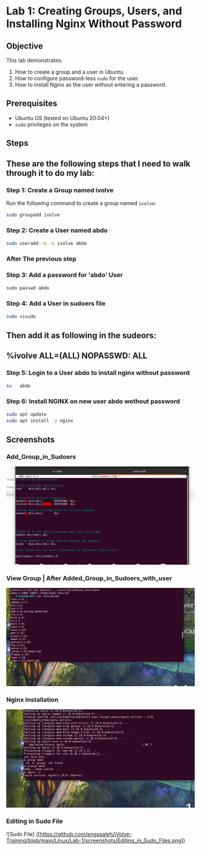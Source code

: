 # Lab 1: Creating Groups, Users, and Installing Nginx Without Password

## Objective
This lab demonstrates:
1. How to create a group and a user in Ubuntu.
2. How to configure password-less `sudo` for the user.
3. How to install Nginx as the user without entering a password.

## Prerequisites
- Ubuntu OS (tested on Ubuntu 20.04+)
- `sudo` privileges on the system

## Steps
## These are the following steps that I need to walk through it to do my lab:

### Step 1: Create a Group named ivolve
Run the following command to create a group named `ivolve`:
```bash
sudo groupadd ivolve
```

### Step 2: Create a User named abdo
```bash
sudo useradd -m -G ivolve abdo
```


### After The previous step
### Step 3: Add a password for 'abdo' User
```bash
sudo passwd abdo 
```

### Step 4: Add a User in sudoers file 
```bash
sudo visudo
```
## Then add it as following in the sudeors:

## %ivolve ALL=(ALL)	NOPASSWD: ALL

### Step 5: Login to a User abdo to install nginx without password

```bash
su - abdo
```


### Step 6: Install NGINX on new user abdo wothout password
```bash 
sudo apt update 
sudo apt install -y nginx
```


## Screenshots

### Add_Group_in_Sudoers
![Add_Group_in_Sudoers](https://github.com/engasaleh/iVolve-Training/blob/main/Linux/Lab-1/screenshots/Add_Group_in_Sudoers.png)

### View Group | After Added_Group_in_Sudoers_with_user
![Group Creation](https://github.com/engasaleh/iVolve-Training/blob/main/Linux/Lab-1/screenshots/View_Group_1.png)

### Nginx Installation
![Nginx Installation](https://github.com/engasaleh/iVolve-Training/blob/main/Linux/Lab-1/screenshots/Check-NGINX-Version.png)

### Editing in Sudo File
![Sudo File] ([https://github.com/engasaleh/iVolve-Training/blob/main/Linux/Lab-1/screenshots/Editing_in_Sudo_Files.png])
